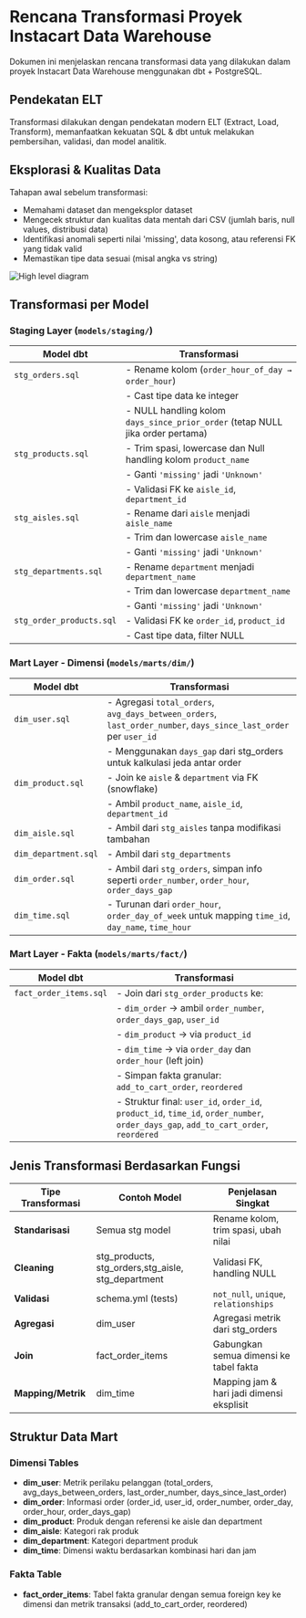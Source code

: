#  Rencana Transformasi Proyek Instacart Data Warehouse

Dokumen ini menjelaskan rencana transformasi data yang dilakukan dalam proyek 
Instacart Data Warehouse menggunakan dbt + PostgreSQL.


##  Pendekatan ELT

Transformasi dilakukan dengan pendekatan modern ELT (Extract, Load, Transform), memanfaatkan kekuatan 
SQL & dbt untuk melakukan pembersihan, validasi, dan model analitik.


##  Eksplorasi & Kualitas Data

Tahapan awal sebelum transformasi:
- Memahami dataset dan mengeksplor dataset
- Mengecek struktur dan kualitas data mentah dari CSV (jumlah baris, null values, distribusi data)
- Identifikasi anomali seperti nilai 'missing', data kosong, atau referensi FK yang tidak valid
- Memastikan tipe data sesuai (misal angka vs string)

![High level diagram](../instacart_dataWarehouse/image/imagerev.png)

##  Transformasi per Model

### Staging Layer (`models/staging/`)

| Model dbt              | Transformasi                                                                 |
|------------------------|------------------------------------------------------------------------------|
| `stg_orders.sql`       | - Rename kolom (`order_hour_of_day → order_hour`)                            |
|                        | - Cast tipe data ke integer                                                  |
|                        | - NULL handling kolom `days_since_prior_order` (tetap NULL jika order pertama)     |
| `stg_products.sql`     | - Trim spasi, lowercase dan Null handling kolom `product_name`                                   |
|                        | - Ganti `'missing'` jadi `'Unknown'`                                         |
|                        | - Validasi FK ke `aisle_id`, `department_id`                                 |
| `stg_aisles.sql`       | - Rename dari `aisle` menjadi `aisle_name`                                            |
|                        | - Trim dan lowercase `aisle_name`                                            |
|                        | - Ganti `'missing'` jadi `'Unknown'`                                         |
| `stg_departments.sql`  | - Rename `department` menjadi `department_name`                                       |
|                        | - Trim dan lowercase `department_name`                                       |
|                        | - Ganti `'missing'` jadi `'Unknown'`                                         |
| `stg_order_products.sql`| - Validasi FK ke `order_id`, `product_id`                                   |
|                        | - Cast tipe data, filter NULL                                                |



### Mart Layer - Dimensi (`models/marts/dim/`)


| Model dbt         | Transformasi                                                                           |
|-------------------|----------------------------------------------------------------------------------------|
| `dim_user.sql`    | - Agregasi `total_orders`, `avg_days_between_orders`, `last_order_number`, `days_since_last_order` per `user_id` |
|                   | - Menggunakan `days_gap` dari stg_orders untuk kalkulasi jeda antar order            |
| `dim_product.sql` | - Join ke `aisle` & `department` via FK (snowflake)                                   |
|                  | - Ambil `product_name`, `aisle_id`, `department_id`                                    |
| `dim_aisle.sql`   | - Ambil dari `stg_aisles` tanpa modifikasi tambahan                                   |
| `dim_department.sql`| - Ambil dari `stg_departments`                                                      |
| `dim_order.sql`   | - Ambil dari `stg_orders`, simpan info seperti `order_number`, `order_hour`, `order_days_gap`      |
| `dim_time.sql`    | - Turunan dari `order_hour`, `order_day_of_week` untuk mapping `time_id`, `day_name`, `time_hour` |



### Mart Layer - Fakta (`models/marts/fact/`)

| Model dbt              | Transformasi                                                                 |
|------------------------|------------------------------------------------------------------------------|
| `fact_order_items.sql` | - Join dari `stg_order_products` ke:                                         |
|                        |   - `dim_order` → ambil `order_number`, `order_days_gap`, `user_id`         |
|                        |   - `dim_product` → via `product_id`                                         |
|                        |   - `dim_time` → via `order_day` dan `order_hour` (left join)               |
|                        | - Simpan fakta granular: `add_to_cart_order`, `reordered`                    |
|                        | - Struktur final: `user_id`, `order_id`, `product_id`, `time_id`, `order_number`, `order_days_gap`, `add_to_cart_order`, `reordered` |



##  Jenis Transformasi Berdasarkan Fungsi

| Tipe Transformasi  | Contoh Model               | Penjelasan Singkat                        |
|-------------------|----------------------------|-------------------------------------------|
| **Standarisasi**   | Semua stg model            | Rename kolom, trim spasi, ubah nilai      |
| **Cleaning**       | stg_products, stg_orders,stg_aisle, stg_department  | Validasi FK, handling NULL                |
| **Validasi**       | schema.yml (tests)         | `not_null`, `unique`, `relationships`     |
| **Agregasi**       | dim_user                   | Agregasi metrik dari stg_orders           |
| **Join**           | fact_order_items           | Gabungkan semua dimensi ke tabel fakta    |
| **Mapping/Metrik** | dim_time                   | Mapping jam & hari jadi dimensi eksplisit |



##  Struktur Data Mart

### Dimensi Tables
- **dim_user**: Metrik perilaku pelanggan (total_orders, avg_days_between_orders, last_order_number, days_since_last_order)
- **dim_order**: Informasi order (order_id, user_id, order_number, order_day, order_hour, order_days_gap)
- **dim_product**: Produk dengan referensi ke aisle dan department
- **dim_aisle**: Kategori rak produk
- **dim_department**: Kategori department produk
- **dim_time**: Dimensi waktu berdasarkan kombinasi hari dan jam

### Fakta Table
- **fact_order_items**: Tabel fakta granular dengan semua foreign key ke dimensi dan metrik transaksi (add_to_cart_order, reordered)


